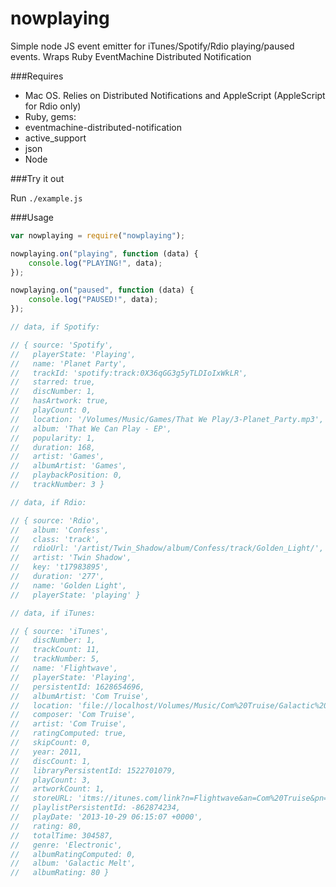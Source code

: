 nowplaying
=================

Simple node JS event emitter for iTunes/Spotify/Rdio playing/paused events. Wraps Ruby EventMachine Distributed Notification

###Requires
- Mac OS. Relies on Distributed Notifications and AppleScript (AppleScript for Rdio only)
- Ruby, gems:
 - eventmachine-distributed-notification
 - active_support
 - json
- Node

###Try it out

Run `./example.js`

###Usage
```javascript
var nowplaying = require("nowplaying");

nowplaying.on("playing", function (data) {
	console.log("PLAYING!", data);
});

nowplaying.on("paused", function (data) {
	console.log("PAUSED!", data);
});

// data, if Spotify:

// { source: 'Spotify',
//   playerState: 'Playing',
//   name: 'Planet Party',
//   trackId: 'spotify:track:0X36qGG3g5yTLDIoIxWkLR',
//   starred: true,
//   discNumber: 1,
//   hasArtwork: true,
//   playCount: 0,
//   location: '/Volumes/Music/Games/That We Play/3-Planet_Party.mp3',
//   album: 'That We Can Play - EP',
//   popularity: 1,
//   duration: 168,
//   artist: 'Games',
//   albumArtist: 'Games',
//   playbackPosition: 0,
//   trackNumber: 3 }

// data, if Rdio:

// { source: 'Rdio',
//   album: 'Confess',
//   class: 'track',
//   rdioUrl: '/artist/Twin_Shadow/album/Confess/track/Golden_Light/',
//   artist: 'Twin Shadow',
//   key: 't17983895',
//   duration: '277',
//   name: 'Golden Light',
//   playerState: 'playing' }

// data, if iTunes:

// { source: 'iTunes',
//   discNumber: 1,
//   trackCount: 11,
//   trackNumber: 5,
//   name: 'Flightwave',
//   playerState: 'Playing',
//   persistentId: 1628654696,
//   albumArtist: 'Com Truise',
//   location: 'file://localhost/Volumes/Music/Com%20Truise/Galactic%20Melt/05%20Flightwave.mp3',
//   composer: 'Com Truise',
//   artist: 'Com Truise',
//   ratingComputed: true,
//   skipCount: 0,
//   year: 2011,
//   discCount: 1,
//   libraryPersistentId: 1522701079,
//   playCount: 3,
//   artworkCount: 1,
//   storeURL: 'itms://itunes.com/link?n=Flightwave&an=Com%20Truise&pn=Galactic%20Melt&cn=Com%20Truise',
//   playlistPersistentId: -862874234,
//   playDate: '2013-10-29 06:15:07 +0000',
//   rating: 80,
//   totalTime: 304587,
//   genre: 'Electronic',
//   albumRatingComputed: 0,
//   album: 'Galactic Melt',
//   albumRating: 80 }
```
